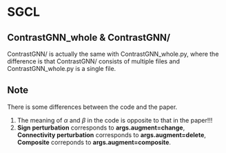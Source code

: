 # SGCL

## ContrastGNN_whole & ContrastGNN/
ContrastGNN/ is actually the same with ContrastGNN_whole.py, where the difference is that ContrastGNN/ consists of multiple files and ContrastGNN_whole.py is a single file.

## Note
There is some differences between the code and the paper.
1. The meaning of $\alpha$ and $\beta$ in the code is opposite to that in the paper!!!
2. **Sign perturbation** corresponds to **args.augment=change**, **Connectivity perturbation** corresponds to **args.augment=delete**, **Composite** correponds to **args.augment=composite**.

